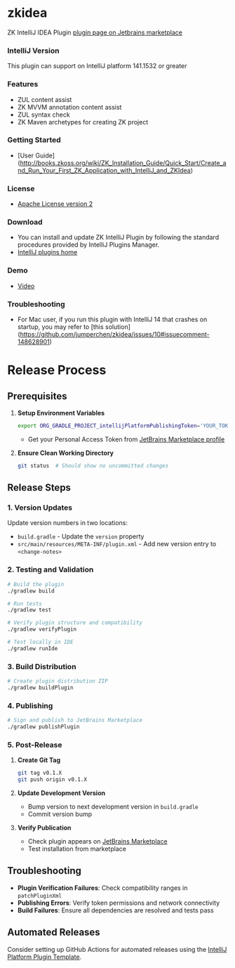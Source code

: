 # zkidea
ZK IntelliJ IDEA Plugin
[plugin page on Jetbrains marketplace](https://plugins.jetbrains.com/plugin/7855-zk)

### IntelliJ Version

This plugin can support on IntelliJ platform 141.1532 or greater

### Features

 * ZUL content assist
 * ZK MVVM annotation content assist
 * ZUL syntax check
 * ZK Maven archetypes for creating ZK project
 
### Getting Started
 * [User Guide] (http://books.zkoss.org/wiki/ZK_Installation_Guide/Quick_Start/Create_and_Run_Your_First_ZK_Application_with_IntelliJ_and_ZKIdea)

### License

 * [Apache License version 2](https://github.com/jumperchen/zkidea/blob/master/LICENSE)

### Download

 * You can install and update ZK IntelliJ Plugin by following the standard procedures provided by IntelliJ Plugins Manager.
 * [IntelliJ plugins home](https://plugins.jetbrains.com/plugin/7855)

### Demo

 * [Video](http://screencast.com/t/xjx0RyzX)
 
### Troubleshooting

 * For Mac user, if you run this plugin with IntelliJ 14 that crashes on startup, you may refer to [this solution] (https://github.com/jumperchen/zkidea/issues/10#issuecomment-148628901)

# Release Process

## Prerequisites

1. **Setup Environment Variables**
   ```bash
   export ORG_GRADLE_PROJECT_intellijPlatformPublishingToken='YOUR_TOKEN'
   ```
   - Get your Personal Access Token from [JetBrains Marketplace profile](https://plugins.jetbrains.com/author/me/tokens)

2. **Ensure Clean Working Directory**
   ```bash
   git status  # Should show no uncommitted changes
   ```

## Release Steps

### 1. Version Updates
Update version numbers in two locations:
- `build.gradle` - Update the `version` property
- `src/main/resources/META-INF/plugin.xml` - Add new version entry to `<change-notes>`

### 2. Testing and Validation
```bash
# Build the plugin
./gradlew build

# Run tests
./gradlew test

# Verify plugin structure and compatibility
./gradlew verifyPlugin

# Test locally in IDE
./gradlew runIde
```

### 3. Build Distribution
```bash
# Create plugin distribution ZIP
./gradlew buildPlugin
```

### 4. Publishing
```bash
# Sign and publish to JetBrains Marketplace
./gradlew publishPlugin
```

### 5. Post-Release
1. **Create Git Tag**
   ```bash
   git tag v0.1.X
   git push origin v0.1.X
   ```

2. **Update Development Version**
   - Bump version to next development version in `build.gradle`
   - Commit version bump

3. **Verify Publication**
   - Check plugin appears on [JetBrains Marketplace](https://plugins.jetbrains.com/plugin/7855)
   - Test installation from marketplace


## Troubleshooting

- **Plugin Verification Failures**: Check compatibility ranges in `patchPluginXml`
- **Publishing Errors**: Verify token permissions and network connectivity
- **Build Failures**: Ensure all dependencies are resolved and tests pass

## Automated Releases

Consider setting up GitHub Actions for automated releases using the [IntelliJ Platform Plugin Template](https://github.com/JetBrains/intellij-platform-plugin-template).